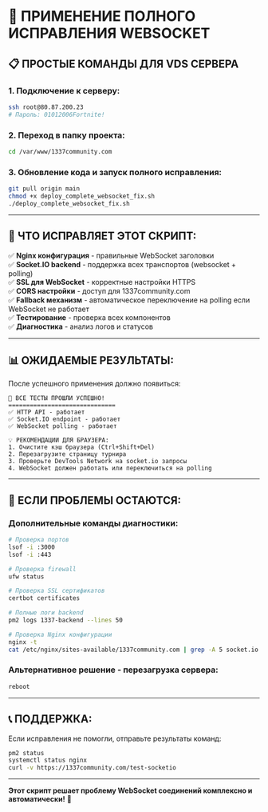 # 🚀 ПРИМЕНЕНИЕ ПОЛНОГО ИСПРАВЛЕНИЯ WEBSOCKET

## 📋 **ПРОСТЫЕ КОМАНДЫ ДЛЯ VDS СЕРВЕРА**

### 1. Подключение к серверу:
```bash
ssh root@80.87.200.23
# Пароль: 01012006Fortnite!
```

### 2. Переход в папку проекта:
```bash
cd /var/www/1337community.com
```

### 3. Обновление кода и запуск полного исправления:
```bash
git pull origin main
chmod +x deploy_complete_websocket_fix.sh
./deploy_complete_websocket_fix.sh
```

---

## 🎯 **ЧТО ИСПРАВЛЯЕТ ЭТОТ СКРИПТ:**

✅ **Nginx конфигурация** - правильные WebSocket заголовки  
✅ **Socket.IO backend** - поддержка всех транспортов (websocket + polling)  
✅ **SSL для WebSocket** - корректные настройки HTTPS  
✅ **CORS настройки** - доступ для 1337community.com  
✅ **Fallback механизм** - автоматическое переключение на polling если WebSocket не работает  
✅ **Тестирование** - проверка всех компонентов  
✅ **Диагностика** - анализ логов и статусов  

---

## 📊 **ОЖИДАЕМЫЕ РЕЗУЛЬТАТЫ:**

После успешного применения должно появиться:

```
🎉 ВСЕ ТЕСТЫ ПРОШЛИ УСПЕШНО!
==============================
✅ HTTP API - работает
✅ Socket.IO endpoint - работает  
✅ WebSocket polling - работает

💡 РЕКОМЕНДАЦИИ ДЛЯ БРАУЗЕРА:
1. Очистите кэш браузера (Ctrl+Shift+Del)
2. Перезагрузите страницу турнира
3. Проверьте DevTools Network на socket.io запросы
4. WebSocket должен работать или переключиться на polling
```

---

## 🔧 **ЕСЛИ ПРОБЛЕМЫ ОСТАЮТСЯ:**

### Дополнительные команды диагностики:
```bash
# Проверка портов
lsof -i :3000
lsof -i :443

# Проверка firewall
ufw status

# Проверка SSL сертификатов
certbot certificates

# Полные логи backend
pm2 logs 1337-backend --lines 50

# Проверка Nginx конфигурации
nginx -t
cat /etc/nginx/sites-available/1337community.com | grep -A 5 socket.io
```

### Альтернативное решение - перезагрузка сервера:
```bash
reboot
```

---

## 📞 **ПОДДЕРЖКА:**

Если исправления не помогли, отправьте результаты команд:
```bash
pm2 status
systemctl status nginx
curl -v https://1337community.com/test-socketio
```

---

**Этот скрипт решает проблему WebSocket соединений комплексно и автоматически!** 🎯 